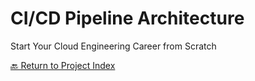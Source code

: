 # CI/CD Pipeline Architecture
Start Your Cloud Engineering Career from Scratch

[🔙 Return to Project Index](https://github.com/mikepfeiffer/cloud-career-playbook)